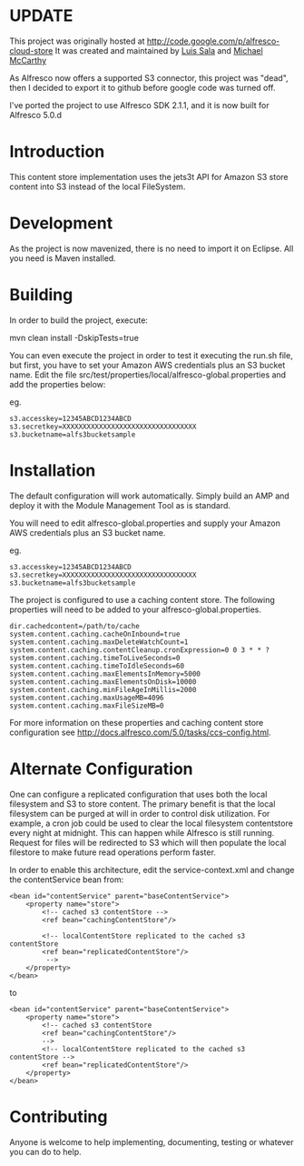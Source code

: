 # UPDATE #

This project was originally hosted at http://code.google.com/p/alfresco-cloud-store
It was created and maintained by [Luis Sala](https://twitter.com/luissala) and [Michael McCarthy](https://twitter.com/MMcCarthy01)

As Alfresco now offers a supported S3 connector, this project was "dead", then I decided to export it to github before google code was turned off.

I've ported the project to use Alfresco SDK 2.1.1, and it is now built for Alfresco 5.0.d

# Introduction #

This content store implementation uses the jets3t API for Amazon S3 store content into S3 instead of the local FileSystem.

# Development #

As the project is now mavenized, there is no need to import it on Eclipse. All you need is Maven installed.

# Building #

In order to build the project, execute:

mvn clean install -DskipTests=true

You can even execute the project in order to test it executing the run.sh file, but first, you have to set your Amazon AWS credentials plus an S3 bucket name.
Edit the file src/test/properties/local/alfresco-global.properties and add the properties below:

eg.
```
s3.accesskey=12345ABCD1234ABCD
s3.secretkey=XXXXXXXXXXXXXXXXXXXXXXXXXXXXXXXXX
s3.bucketname=alfs3bucketsample
```

# Installation #

The default configuration will work automatically. Simply build an AMP and deploy it with the Module Management Tool as is standard.

You will need to edit alfresco-global.properties and supply your Amazon AWS credentials plus an S3 bucket name.

eg.
```
s3.accesskey=12345ABCD1234ABCD
s3.secretkey=XXXXXXXXXXXXXXXXXXXXXXXXXXXXXXXXX
s3.bucketname=alfs3bucketsample
```

The project is configured to use a caching content store. The following properties will need to be added to your alfresco-global.properties.

```
dir.cachedcontent=/path/to/cache
system.content.caching.cacheOnInbound=true
system.content.caching.maxDeleteWatchCount=1
system.content.caching.contentCleanup.cronExpression=0 0 3 * * ?
system.content.caching.timeToLiveSeconds=0
system.content.caching.timeToIdleSeconds=60
system.content.caching.maxElementsInMemory=5000
system.content.caching.maxElementsOnDisk=10000
system.content.caching.minFileAgeInMillis=2000
system.content.caching.maxUsageMB=4096
system.content.caching.maxFileSizeMB=0
```

For more information on these properties and caching content store configuration see http://docs.alfresco.com/5.0/tasks/ccs-config.html.

# Alternate Configuration #

One can configure a replicated configuration that uses both the local filesystem and S3 to store content. The primary benefit is that the local filesystem can be purged at will in order to control disk utilization. For example, a cron job could be used to clear the local filesystem contentstore every night at midnight. This can happen while Alfresco is still running. Request for files will be redirected to S3 which will then populate the local filestore to make future read operations perform faster.

In order to enable this architecture, edit the service-context.xml and change the contentService bean from:

```
<bean id="contentService" parent="baseContentService">
    <property name="store">
        <!-- cached s3 contentStore -->
        <ref bean="cachingContentStore"/>

        <!-- localContentStore replicated to the cached s3 contentStore
        <ref bean="replicatedContentStore"/>
         -->
    </property>
</bean>
```

to
```
<bean id="contentService" parent="baseContentService">
    <property name="store">
        <!-- cached s3 contentStore
        <ref bean="cachingContentStore"/>
        -->
        <!-- localContentStore replicated to the cached s3 contentStore -->
        <ref bean="replicatedContentStore"/>
    </property>
</bean>
```

# Contributing #

Anyone is welcome to help implementing, documenting, testing or whatever you can do to help.